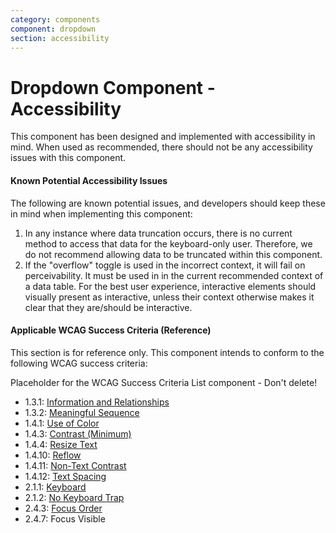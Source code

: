 ```yaml
---
category: components
component: dropdown
section: accessibility
---
```


# Dropdown Component - Accessibility

This component has been designed and implemented with accessibility in mind. When used as recommended, there should not be any accessibility issues with this component.

#### Known Potential Accessibility Issues

The following are known potential issues, and developers should keep these in mind when implementing this component:

1.  In any instance where data truncation occurs, there is no current method to access that data for the keyboard-only user. Therefore, we do not recommend allowing data to be truncated within this component.
2.  If the "overflow" toggle is used in the incorrect context, it will fail on perceivability. It must be used in in the current recommended context of a data table. For the best user experience, interactive elements should visually present as interactive, unless their context otherwise makes it clear that they are/should be interactive.

#### Applicable WCAG Success Criteria (Reference)

This section is for reference only. This component intends to conform to the following WCAG success criteria:

<dummy-wcag-success-criteria-list data-list="1.3.1|1.3.2|1.4.1|1.4.3|1.4.4|1.4.10|1.4.11|1.4.12|2.1.1|2.1.2|2.4.3|2.4.7">Placeholder for the WCAG Success Criteria List component - Don't delete!</dummy-wcag-success-criteria-list>

*   1.3.1: [Information and Relationships](https://www.w3.org/WAI/WCAG21/Understanding/info-and-relationships)
*   1.3.2: [Meaningful Sequence](https://www.w3.org/WAI/WCAG21/Understanding/meaningful-sequence.html)
*   1.4.1: [Use of Color](https://www.w3.org/WAI/WCAG21/Understanding/use-of-color.html)
*   1.4.3: [Contrast (Minimum)](https://www.w3.org/WAI/WCAG21/Understanding/contrast-minimum.html)
*   1.4.4: [Resize Text](https://www.w3.org/WAI/WCAG21/Understanding/resize-text.html)
*   1.4.10: [Reflow](https://www.w3.org/WAI/WCAG21/Understanding/reflow.html)
*   1.4.11: [Non-Text Contrast](https://www.w3.org/WAI/WCAG21/Understanding/non-text-contrast.html)
*   1.4.12: [Text Spacing](https://www.w3.org/WAI/WCAG21/Understanding/text-spacing.html)
*   2.1.1: [Keyboard](https://www.w3.org/WAI/WCAG21/Understanding/keyboard.html)
*   2.1.2: [No Keyboard Trap](https://www.w3.org/WAI/WCAG21/Understanding/no-keyboard-trap.html)
*   2.4.3: [Focus Order](https://www.w3.org/WAI/WCAG21/Understanding/focus-order.html)
*   2.4.7: Focus Visible